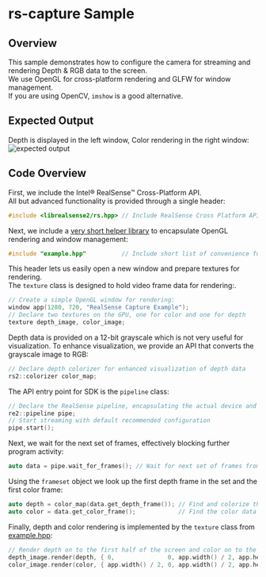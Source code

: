 # rs-capture Sample

## Overview

This sample demonstrates how to configure the camera for streaming and rendering Depth & RGB data to the screen.  
We use OpenGL for cross-platform rendering and GLFW for window management.  
If you are using OpenCV, `imshow` is a good alternative. 

## Expected Output
Depth is displayed in the left window, Color rendering in the right window: 
![expected output](expected_output.png)

## Code Overview 

First, we include the Intel® RealSense™ Cross-Platform API.  
All but advanced functionality is provided through a single header:
```cpp
#include <librealsense2/rs.hpp> // Include RealSense Cross Platform API
```

Next, we include a [very short helper library](../example.hpp) to encapsulate OpenGL rendering and window management:
```cpp
#include "example.hpp"          // Include short list of convenience functions for rendering
```

This header lets us easily open a new window and prepare textures for rendering.  
The `texture` class is designed to hold video frame data for rendering:.
```cpp
// Create a simple OpenGL window for rendering:
window app(1280, 720, "RealSense Capture Example");
// Declare two textures on the GPU, one for color and one for depth
texture depth_image, color_image;
```

Depth data is provided on a 12-bit grayscale which is not very useful for visualization. 
To enhance visualization, we provide an API that converts the grayscale image to RGB:
```cpp
// Declare depth colorizer for enhanced visualization of depth data
rs2::colorizer color_map; 
```
The API entry point for SDK is the `pipeline` class:
```cpp
// Declare the RealSense pipeline, encapsulating the actual device and sensors
re2::pipeline pipe;
// Start streaming with default recommended configuration
pipe.start(); 
```

Next, we wait for the next set of frames, effectively blocking further program activity:
```cpp
auto data = pipe.wait_for_frames(); // Wait for next set of frames from the camera
```

Using the `frameset` object we look up the first depth frame in the set and the first color frame:
```cpp
auto depth = color_map(data.get_depth_frame()); // Find and colorize the depth data
auto color = data.get_color_frame();            // Find the color data
```

Finally, depth and color rendering is implemented by the `texture` class from [example.hpp](../example.hpp):
```cpp
// Render depth on to the first half of the screen and color on to the second
depth_image.render(depth, { 0,               0, app.width() / 2, app.height() });
color_image.render(color, { app.width() / 2, 0, app.width() / 2, app.height() });
```
